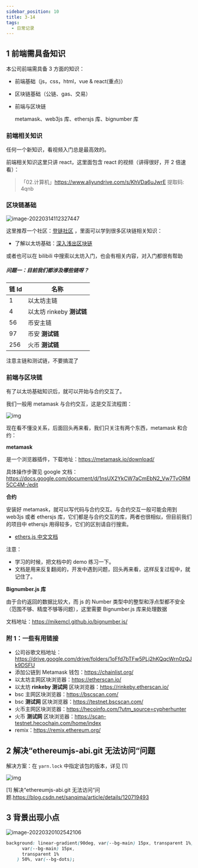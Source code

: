 ```yaml
---
sidebar_position: 10
title: 3-14
tags:
  - 日常记录
---
```


## 1 前端需具备知识

本公司前端需具备 3 方面的知识：

- 前端基础（js，css，html，vue & react(重点)）

- 区块链基础（公链、gas、交易）

- 前端与区块链

  metamask、web3js 库、ethersjs 库、bignumber 库

### 前端相关知识

任何一个新知识，看视频入门总是最高效的。

前端相关知识这里只讲 react，这里面包含 react 的视频（讲得很好，开 2 倍速看）：

> 「02.计算机」https://www.aliyundrive.com/s/KhVDa6uJwrE 提取码: 4qnb

### 区块链基础

![image-20220314112327447](https://cdn.gincool.com//img/image-20220314112327447.png)

这里推荐一个社区：[登链社区](https://learnblockchain.cn/manuals) ，里面可以学到很多区块链相关知识：

- 了解以太坊基础：[深入浅出区块链](https://learnblockchain.cn/)

或者也可以在 bilibili 中搜索以太坊入门，也会有相关内容，对入门都很有帮助

##### 问题一：目前我们都涉及哪些链呀？

| 链 Id | 名称                      |
| ----- | ------------------------- |
| 1     | 以太坊主链                |
| 4     | 以太坊 rinkeby **测试链** |
| 56    | 币安主链                  |
| 97    | 币安 **测试链**           |
| 256   | 火币 **测试链**           |

注意主链和测试链，不要搞混了

### 前端与区块链

有了以太坊基础知识后，就可以开始与合约交互了。

我们一般用 metamask 与合约交互，这是交互流程图：

![img](https://cdn.gincool.com//img/5fd83e0a52a69074aa9448289275b92e.jpg)

现在看不懂没关系，后面回头再来看，我们只关注有两个东西，metamask 和合约：

**metamask**

是一个浏览器插件，下载地址：https://metamask.io/download/

具体操作步骤见 google 文档：https://docs.google.com/document/d/1nsUX2YkCW7aCmEbN2_Vw7TvORM5CC4M-/edit

**合约**

安装好 metamask，就可以写代码与合约交互。与合约交互一般可能会用到 web3js 或者 ethersjs 库，它们都是与合约交互的库，两者也很相似，但目前我们的项目中 ethersjs 用得较多，它们的区别请自行搜索。

- [ ethers.js 中文文档](https://learnblockchain.cn/docs/ethers.js/#)

注意：

- 学习的时候，把文档中的 demo 练习一下。
- 文档是用来反复翻阅的，开发中遇到问题，回头再来看，这样反复过程中，就记住了。

**Bignumber.js 库**

由于合约返回的数据比较大，而 js 的 Number 类型中的整型和浮点型都不安全（范围不够、精度不够等问题），这里需要 Bignumber.js 库来处理数据

文档地址：https://mikemcl.github.io/bignumber.js/

### 附 1：一些有用链接

- 公司谷歌文档地址：https://drive.google.com/drive/folders/1oFfd7bTFw5PLj2hKQqcWrn0zQJk9DSFU
- 添加公链到 Metamask 钱包：https://chainlist.org/
- 以太坊主网区块浏览器：https://etherscan.io/
- 以太坊 **rinkeby 测试网** 区块浏览器：https://rinkeby.etherscan.io/
- bsc 主网区块浏览器：https://bscscan.com/
- bsc **测试网** 区块浏览器：https://testnet.bscscan.com/
- 火币主网区块浏览器：https://hecoinfo.com/?utm_source=cypherhunter
- 火币 **测试网** 区块浏览器：https://scan-testnet.hecochain.com/home/index
- remix：https://remix.ethereum.org/

## 2 解决“ethereumjs-abi.git 无法访问“问题

解决方案：在 `yarn.lock` 中指定该包的版本，详见 [1]

![img](https://cdn.gincool.com//img/watermark,type_ZHJvaWRzYW5zZmFsbGJhY2s,shadow_50,text_Q1NETiBAc2FucWltYQ==,size_20,color_FFFFFF,t_70,g_se,x_16.png)

[1] 解决“ethereumjs-abi.git 无法访问“问题.https://blog.csdn.net/sanqima/article/details/120719493

## 3 背景出现小点

![image-20220320102542106](https://cdn.gincool.com//img/image-20220320102542106.png)

```css
background: linear-gradient(90deg, var(--bg-main) 15px, transparent 1%) 50%, linear-gradient(
      var(--bg-main) 15px,
      transparent 1%
    ) 50%, var(--bg-dots);
```
